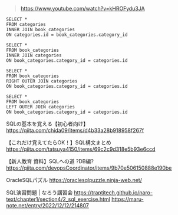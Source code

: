 > https://www.youtube.com/watch?v=kHROFydu3JA

```
SELECT * 
FROM categories 
INNER JOIN book_categories
ON categories.id = book_categories.category_id 
```

```
SELECT * 
FROM book_categories 
INNER JOIN categories
ON book_categories.category_id = categories.id 
```

```
SELECT * 
FROM book_categories 
RIGHT OUTER JOIN categories
ON book_categories.category_id = categories.id 
```

```
SELECT * 
FROM book_categories 
LEFT OUTER JOIN categories
ON book_categories.category_id = categories.id
```


SQLの基本を覚える【初心者向け】
https://qiita.com/chida09/items/d4b33a28b918958f267f

【これだけ覚えてたらOK！】SQL構文まとめ
https://qiita.com/tatsuya4150/items/69c2c9d318e5b93e6ccd

【新人教育 資料】SQLへの道 ?DB編?
https://qiita.com/devopsCoordinator/items/9b70e506150888e190be

OracleSQLパズル
https://oraclesqlpuzzle.ninja-web.net/

SQL演習問題 | なろう講習会
https://traptitech.github.io/naro-text/chapter1/section4/2_sql_exercise.html
https://maru-note.net/entry/2022/12/12/214807
